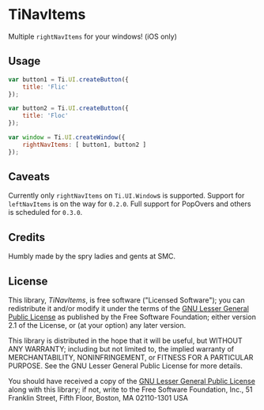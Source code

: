TiNavItems
==========

Multiple `rightNavItems` for your windows! (iOS only)

Usage
-----

```js
var button1 = Ti.UI.createButton({
	title: 'Flic'
});

var button2 = Ti.UI.createButton({
	title: 'Floc'
});

var window = Ti.UI.createWindow({
	rightNavItems: [ button1, button2 ]
});
```

Caveats
-------

Currently only `rightNavItems` on `Ti.UI.Window`s is supported. Support for `leftNavItems` is on the way for `0.2.0`. Full support for PopOvers and others is scheduled for `0.3.0`.

Credits
-------

Humbly made by the spry ladies and gents at SMC.

License
-------

This library, *TiNavItems*, is free software ("Licensed Software"); you can
redistribute it and/or modify it under the terms of the [GNU Lesser General
Public License](http://www.gnu.org/licenses/lgpl-2.1.html) as published by the
Free Software Foundation; either version 2.1 of the License, or (at your
option) any later version.

This library is distributed in the hope that it will be useful, but WITHOUT ANY
WARRANTY; including but not limited to, the implied warranty of MERCHANTABILITY,
NONINFRINGEMENT, or FITNESS FOR A PARTICULAR PURPOSE. See the GNU Lesser General
Public License for more details.

You should have received a copy of the [GNU Lesser General Public
License](http://www.gnu.org/licenses/lgpl-2.1.html) along with this library; if
not, write to the Free Software Foundation, Inc., 51 Franklin Street, Fifth
Floor, Boston, MA 02110-1301 USA
